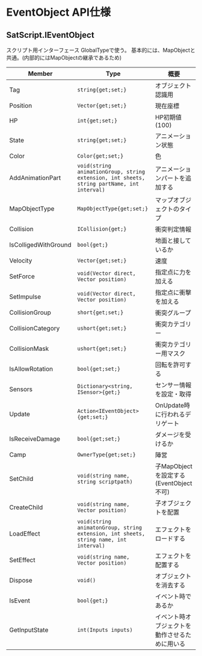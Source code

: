 # EventObject API仕様
## SatScript.IEventObject
スクリプト用インターフェース
GlobalTypeで使う。
基本的には、MapObjectと共通。(内部的にはMapObjectの継承であるため)

| Member | Type | 概要 |
| --- | --- | --- |
| Tag | ```string{get;set;}``` | オブジェクト認識用 | 
| Position | ```Vector{get;set;}``` | 現在座標 | 
| HP | ```int{get;set;}``` | HP初期値(100) |
| State | ```string{get;set;}``` | アニメーション状態 |
| Color | ```Color{get;set;}``` | 色 |
| AddAnimationPart | ```void(string animationGroup, string extension, int sheets, string partName, int interval)``` | アニメーションパートを追加する |
| MapObjectType | ```MapObjectType{get;set;}``` | マップオブジェクトのタイプ |
| Collision | ```ICollision{get;}``` | 衝突判定情報 |
| IsColligedWithGround | ```bool{get;}``` | 地面と接しているか |
| Velocity | ```Vector{get;set;}``` | 速度 | 
| SetForce | ```void(Vector direct, Vector position)``` | 指定点に力を加える |
| SetImpulse | ```void(Vector direct, Vector position)``` | 指定点に衝撃を加える |
| CollisionGroup | ```short{get;set;}``` | 衝突グループ |
| CollisionCategory | ```ushort{get;set;}``` | 衝突カテゴリー |
| CollisionMask | ```ushort{get;set;}``` | 衝突カテゴリー用マスク | 
| IsAllowRotation | ```bool{get;set;}``` | 回転を許可する | 
| Sensors | ```Dictionary<string, ISensor>{get;}``` | センサー情報を設定・取得 |
| Update | ```Action<IEventObject>{get;set;}``` | OnUpdate時に行われるデリゲート |
| IsReceiveDamage | ```bool{get;set;}``` | ダメージを受けるか |
| Camp | ```OwnerType{get;set;}``` | 陣営 |
| SetChild | ```void(string name, string scriptpath)``` | 子MapObjectを設定する(EventObject不可)|
| CreateChild | ```void(string name, Vector position)``` | 子オブジェクトを配置 |
| LoadEffect | ```void(string animatonGroup, string extension, int sheets, string name, int interval)``` | エフェクトをロードする |
| SetEffect | ```void(string name, Vector position)``` | エフェクトを配置する |
| Dispose | ```void()``` | オブジェクトを消去する |
| IsEvent | ```bool{get;}``` | イベント時であるか |
| GetInputState | ```int(Inputs inputs)``` | イベント時オブジェクトを動作させるために用いる |
